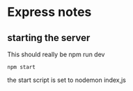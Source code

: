 # Express notes

## starting the server

This should really be npm run dev

`npm start`

the start script is set to nodemon index,js

